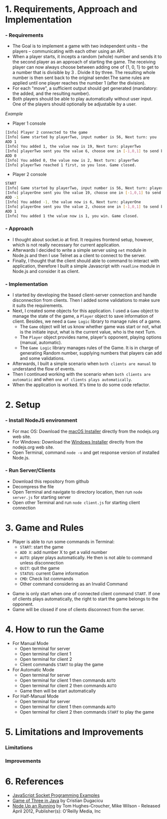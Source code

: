 # 1. Requirements, Approach and Implementation
### - Requirements
* The Goal is to implement a game with two independent units – the players –
communicating with each other using an API.
* When a player starts, it incepts a random (whole) number and sends it to the second
player as an approach of starting the game. The receiving player can now always choose between adding one of {1, 0, 1} to get to a number that is divisible by 3 . Divide it by three. The resulting whole number is then sent back to the original sender.The same rules are applied until one player reaches the number 1 (after the division).
* For each "move", a sufficient output should get generated (mandatory: the added, and
the resulting number).
* Both players should be able to play automatically without user input. One of the players
should optionally be adjustable by a user.

*Example*
* Player 1 console
```sh
[Info] Player 2 connected to the game
[Info] Game started by playerTwo, input number is 56, Next turn: you
ADD 1
[Info] You added 1, the value now is 19, Next turn: playerTwo
[Info] playerTwo sent you the value 6, choose one in [-1,0,1] to send back
ADD 0
[Info] You added 0, the value now is 2, Next turn: playerTwo
[Info] playerTwo reached 1 first, so you lose. Game closed.
```
* Player 2 console
```sh
START
[Info] Game started by playerTwo, input number is 56, Next turn: playerOne
[Info] playerOne sent you the value 19, choose one in [-1,0,1] to send back
ADD -1
[Info] You added -1, the value now is 6, Next turn: playerOne
[Info] playerOne sent you the value 2, choose one in [-1,0,1] to send back
ADD 1
[Info] You added 1 the value now is 1, you win. Game closed.
```
### - Approach
* I thought about socket.io at first. It requires frontend setup, however, which is not really necessary for current application.
* Afterwards I decided to write a simple server using `net` module in Node.js and then I use Telnet as a client to connect to the server.
* Finally, I thought that the client should able to command to interact with application, therefore I built a simple Javascript with `readline` module in Node.js and consider it as client.

### - Implementation
* I started by developing the based client-server connection and handle disconnection from clients. Then I added some validations to make sure it suits the requirements.
* Next, I created some objects for this application. I used a `Game` object to manage the state of the game, a `Player` object to save information of client. Besides, we need a `Game Logic` library to manage rules of a game. 
  * The `Game` object will let us know whether game was start or not, what is the initiate input, what is the current value, who is the next Turn.
  * The `Player` object provides name, player's opponent,  playing options (manual, automatic).
  * The `Game Logic` library manages rules of the Game. It is in charge of generating Random number, supplying numbers that players can add and some validations.
* Afterwards, I built a simple scenario when `both clients are manual` to understand the flow of events.
* Then I continued working with the scenario when `both clients are automatic` and when `one of clients plays automatically`.
* When the application is worked. It's time to do some code refactor.
# 2. Setup
### - Install NodeJS environment
* For mac OS: Download the [macOS Installer] directly from the nodejs.org web site.
* For Windows: Download the [Windows Installer] directly from the nodejs.org web site.
* Open Terminal, command `node -v` and get response version of installed Node.js.
### - Run Server/Clients
* Download this repository from github
* Decompress the file
* Open Terminal and navigate to directory location, then run `node server.js` for starting server
* Open other Terminal and run `node client.js` for starting client connection

# 3. Game and Rules
* Player is able to run some commands in Terminal:
    * `START`: start the game
    * `ADD X`: add number X to get a valid number
    * `AUTO`: player plays automatically. He then is not able to command unless disconnection
    * `QUIT`: quit the game
    * `STATUS`: current Game information
    * `CMD`: Check list commands
    * Other command considering as an Invalid Command
- Game is only start when one of connected client command `START`. If one of clients plays automatically, the right to start the game belongs to the opponent.
- Game will be closed if one of clients disconnect from the server.

# 4. How to run the Game
* For Manual Mode
  * Open terminal for server
  * Open terminal for client 1
  * Open terminal for client 2
  * Client commands `START` to play the game
* For Automatic Mode
  * Open terminal for server
  * Open terminal for client 1 then commands `AUTO`
  * Open terminal for client 2 then commands `AUTO`
  * Game then will be start automatically
* For Half-Manual Mode
  * Open terminal for server
  * Open terminal for client 1 then commands `AUTO`
  * Open terminal for client 2 then commands `START` to play the game
# 5. Limitations and Improvements
### Limitations
### Improvements

# 6. References
- [JavaScript Socket Programming Examples]
- [Game of Three in Java] by Cristian Dugacicu
- [Node Up an Running] by Tom Hughes-Croucher, Mike Wilson - Released April 2012, Publisher(s): O'Reilly Media, Inc

[JavaScript Socket Programming Examples]: <https://cs.lmu.edu/~ray/notes/jsnetexamples/>
[Node Up an Running]: <https://www.oreilly.com/library/view/node-up-and/9781449332235/>
[Game of Three in Java]: <https://github.com/razorcd/Game-of-Three>
[Windows Installer]: <https://nodejs.org/en/#home-downloadhead>
[macOS Installer]:<https://nodejs.org/en/#home-downloadhead>